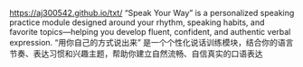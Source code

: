 https://aj300542.github.io/txt/
“Speak Your Way” is a personalized speaking practice module designed around your rhythm, speaking habits, and favorite topics—helping you develop fluent, confident, and authentic verbal expression.
“用你自己的方式说出来” 是一个个性化说话训练模块，结合你的语言节奏、表达习惯和兴趣主题，帮助你建立自然流畅、自信真实的口语表达
